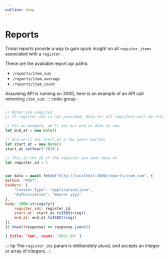 ```yaml
---
outline: deep
---
```


# Reports
Trivial reports provide a way to gain quick insight on all `register_items` associated with a `register`.

These are the available report api paths:
- `/reports/item_sum`
- `/reports/item_average`
- `/reports/item_count`

Assuming API is running on 3000, here is an example of an API call retreviing `item_sum`:
::: code-group
``` javascript [Request]

// Dates are required
// If register_ids is not provided, data for all registers will be returned

// For an example, we'll set our end_at date to now
let end_at = new Date()

// And we'll set start_at a few years earlier 
let start_at = new Date()
start_at.setYear('2019')

// This is the ID of the register you want data on
let register_id = 1


var data = await fetch("http://localhost:3000/reports/item_sum", {
method: "POST",
headers: {
    "Content-Type": "application/json",
    "Authorization": "Bearer yyyy"
},
body: JSON.stringify({
    register_ids: register_id,
    start_at: start_at.toISOString(),
    end_at: end_at.toISOString()
}),
}).then((response) => response.json())

```
``` json [Response]
{ title: 'Sum', count: '6662.09' }
```

::: tip The `register_ids` param is deliberately plural, and accepts an integer or array of integers.
:::

